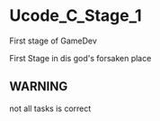 # Ucode_C_Stage_1
First stage of GameDev

First Stage in dis god's forsaken place

## WARNING
not all tasks is correct
